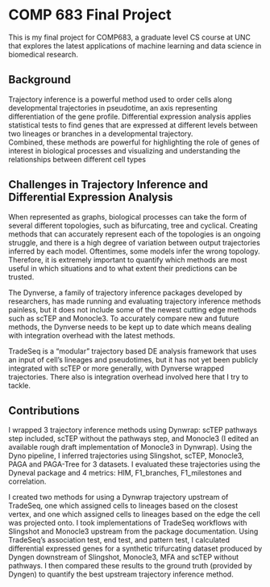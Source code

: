# COMP 683 Final Project

This is my final project for COMP683, a graduate level CS course at UNC that explores the latest applications of machine learning and data science in biomedical research.

## Background
Trajectory inference is a powerful method used to order cells along developmental trajectories in pseudotime, an axis representing differentiation of the gene profile.
Differential expression analysis applies statistical tests to find genes that are expressed at different levels between two lineages or branches in a developmental trajectory.  
Combined, these methods are powerful for highlighting the role of genes of interest in biological processes and visualizing and understanding the relationships between different cell types

## Challenges in Trajectory Inference and Differential Expression Analysis
When represented as graphs, biological processes can take the form of several different topologies, such as bifurcating, tree and cyclical.  Creating methods that can accurately represent each of the topologies is an ongoing struggle, and there is a high degree of variation between output trajectories inferred by each model.  Oftentimes, some models infer the wrong topology.  Therefore, it is extremely important to quantify which methods are most useful in which situations and to what extent their predictions can be trusted.

The Dynverse, a family of trajectory inference packages developed by researchers, has made running and evaluating trajectory inference methods painless, but it does not include some of the newest cutting edge methods such as scTEP and Monocle3.  To accurately compare new and future methods, the Dynverse needs to be kept up to date which means dealing with integration overhead with the latest methods.

TradeSeq is a “modular” trajectory based DE analysis framework that uses an input of cell’s lineages and pseudotimes, but it has not yet been publicly integrated with scTEP or more generally, with Dynverse wrapped trajectories.  There also is integration overhead involved here that I try to tackle.

## Contributions

I wrapped 3 trajectory inference methods using Dynwrap: scTEP pathways step included, scTEP without the pathways step, and Monocle3 (I edited an available rough draft implementation of Monocle3 in Dynwrap). Using the Dyno pipeline,  I inferred trajectories using Slingshot, scTEP,  Monocle3, PAGA and PAGA-Tree for 3 datasets. I evaluated these trajectories using the Dyneval package and 4 metrics: HIM, F1_branches, F1_milestones and correlation.  

I created two methods for using a Dynwrap trajectory upstream of TradeSeq, one which assigned cells to lineages based on the closest vertex, and one which assigned cells to lineages based on the edge the cell was projected onto.  I took implementations of TradeSeq workflows with Slingshot and Monocle3 upstream from the package documentation.  Using TradeSeq’s association test, end test, and pattern test, I calculated differential expressed genes for a synthetic trifurcating dataset produced by Dyngen downstream of Slingshot, Monocle3, MFA and scTEP without pathways.  I then compared these results to the ground truth (provided by Dyngen) to quantify the best upstream trajectory inference method.
